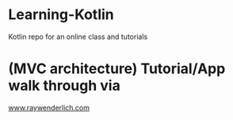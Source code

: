 # Learning-Kotlin
Kotlin repo for an online class and tutorials

# (MVC architecture) Tutorial/App walk through via
www.raywenderlich.com






